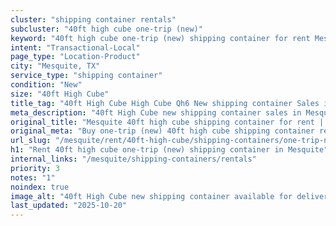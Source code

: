 ```yaml
---
cluster: "shipping container rentals"
subcluster: "40ft high cube one-trip (new)"
keyword: "40ft high cube one-trip (new) shipping container for rent Mesquite, TX"
intent: "Transactional-Local"
page_type: "Location-Product"
city: "Mesquite, TX"
service_type: "shipping container"
condition: "New"
size: "40ft High Cube"
title_tag: "40ft High Cube High Cube Qh6 New shipping container Sales in Mesquite | LC Container"
meta_description: "40ft High Cube new shipping container sales in Mesquite. High cube containers with extra height. Fast delivery, competitive pricing. Serving shipping containers area. Quote ID: ACP. Call (214) 524-4168 for your free quote today."
original_title: "Mesquite 40ft high cube shipping container for rent | LC"
original_meta: "Buy one-trip (new) 40ft high cube shipping container rent with local delivery in Mesquite, TX. LC Container — local Since 2003. Request a fast quote today."
url_slug: "/mesquite/rent/40ft-high-cube/shipping-containers/one-trip-new"
h1: "Rent 40ft high cube one-trip (new) shipping container in Mesquite"
internal_links: "/mesquite/shipping-containers/rentals"
priority: 3
notes: "1"
noindex: true
image_alt: "40ft High Cube new shipping container available for delivery in Mesquite"
last_updated: "2025-10-20"
---
```


<!-- TODO: Add unique city/inventory copy, images, and internal links here. -->
